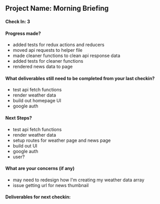 ## Project Name: Morning Briefing

#### Check In: 3

#### Progress made?
* added tests for redux actions and reducers
* moved api requests to helper file
* made cleaner functions to clean api response data
* added tests for cleaner functions
* rendered news data to page

#### What deliverables still need to be completed from your last checkin?
* test api fetch functions
* render weather data
* build out homepage UI
* google auth

#### Next Steps?
* test api fetch functions
* render weather data
* setup routes for weather page and news page
* build out UI
* google auth
* user?

#### What are your concerns (if any)
* may need to redesign how I'm creating my weather data array
* issue getting url for news thumbnail

#### Deliverables for next checkin:

